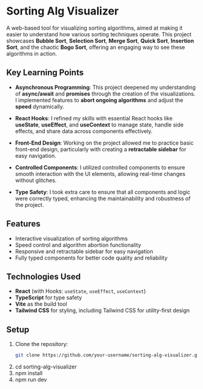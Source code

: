# Sorting Alg Visualizer

A web-based tool for visualizing sorting algorithms, aimed at making it easier to understand how various sorting techniques operate. This project showcases **Bubble Sort**, **Selection Sort**, **Merge Sort**, **Quick Sort**, **Insertion Sort**, and the chaotic **Bogo Sort**, offering an engaging way to see these algorithms in action.

## Key Learning Points

- **Asynchronous Programming**: This project deepened my understanding of **async/await** and **promises** through the creation of the visualizations. I implemented features to **abort ongoing algorithms** and adjust the **speed** dynamically.
- **React Hooks**: I refined my skills with essential React hooks like **useState**, **useEffect**, and **useContext** to manage state, handle side effects, and share data across components effectively.

- **Front-End Design**: Working on the project allowed me to practice basic front-end design, particularly with creating a **retractable sidebar** for easy navigation.

- **Controlled Components**: I utilized controlled components to ensure smooth interaction with the UI elements, allowing real-time changes without glitches.

- **Type Safety**: I took extra care to ensure that all components and logic were correctly typed, enhancing the maintainability and robustness of the project.

## Features

- Interactive visualization of sorting algorithms
- Speed control and algorithm abortion functionality
- Responsive and retractable sidebar for easy navigation
- Fully typed components for better code quality and reliability

## Technologies Used

- **React** (with Hooks: `useState`, `useEffect`, `useContext`)
- **TypeScript** for type safety
- **Vite** as the build tool
- **Tailwind CSS** for styling, including Tailwind CSS for utility-first design

## Setup

1. Clone the repository:
   ```bash
   git clone https://github.com/your-username/sorting-alg-visualizer.git
   ```
2. cd sorting-alg-visualizer
3. npm install
4. npm run dev
